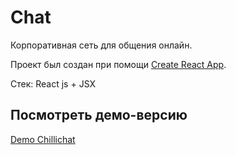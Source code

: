# Chat

Корпоративная сеть для общения онлайн. 
 
Проект был создан при помощи [Create React App](https://github.com/facebook/create-react-app).

Стек: React js + JSX

## Посмотреть демо-версию

 [Demo Chillichat](https://chillichat.netlify.app/)

